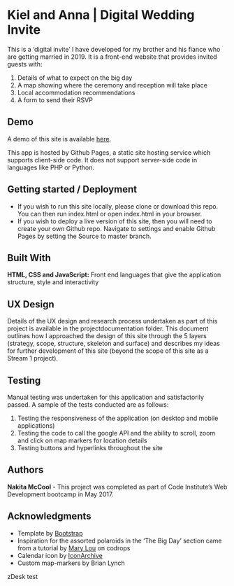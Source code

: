 # Kiel and Anna | Digital Wedding Invite 

This is a ‘digital invite’ I have developed for my brother and his fiance who are getting married in 2019. It is a front-end website that provides invited guests with:
1.	Details of what to expect on the big day
2.	A map showing where the ceremony and reception will take place
3.	Local accommodation recommendations
4.	A form to send their RSVP

## Demo

A demo of this site is available [here](https://nakitamccool.github.io/KielandAnna/).

This app is hosted by Github Pages, a static site hosting service which supports client-side code. It does not support server-side code in languages like PHP or Python.


## Getting started / Deployment

* If you wish to run this site locally, please clone or download this repo. You can then run index.html or open index.html in your browser.
* If you wish to deploy a live version of this site, then you will need to create your own Github repo. Navigate to settings and enable Github Pages by setting the Source to master branch. 
 

## Built With

**HTML, CSS and JavaScript:** Front end languages that give the application structure, style and interactivity

## UX Design

Details of the UX design and research process undertaken as part of this project is available in the 
projectdocumentation folder. This document outlines how I approached the design of this site through the 
5 layers (strategy, scope, structure, skeleton and surface) and describes 
my ideas for further development of this site (beyond the scope of this site as a Stream 1 project).

## Testing

Manual testing was undertaken for this application and satisfactorily passed. A sample of the tests conducted are as follows:
1.	Testing the responsiveness of the application (on desktop and mobile applications)
2.	Testing the code to call the google API and the ability to scroll, zoom and click on map markers for location details
3.	Testing buttons and hyperlinks throughout the site

## Authors

**Nakita McCool** - This project was completed as part of Code Institute’s Web Development bootcamp in May 2017.

## Acknowledgments

* Template by [Bootstrap](https://startbootstrap.com/)
* Inspiration for the assorted polaroids in the ‘The Big Day’ section came from a tutorial by [Mary Lou](https://tympanus.net/codrops/author/crnacura/) on codrops
* Calendar icon by [IconArchive](http://www.iconarchive.com/)
* Custom map-markers by Brian Lynch


zDesk test
